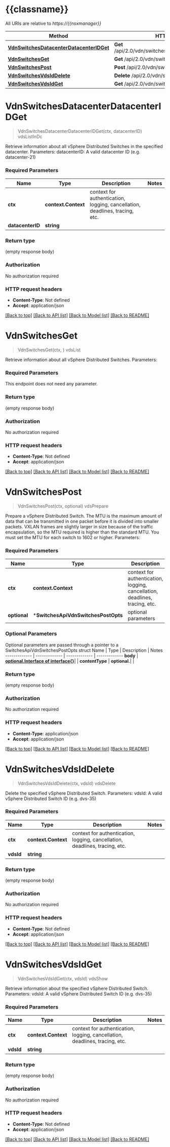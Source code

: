 # {{classname}}

All URIs are relative to *https://{{nsxmanager}}*

Method | HTTP request | Description
------------- | ------------- | -------------
[**VdnSwitchesDatacenterDatacenterIDGet**](SwitchesApi.md#VdnSwitchesDatacenterDatacenterIDGet) | **Get** /api/2.0/vdn/switches/datacenter/{datacenterID} | vdsListInDc
[**VdnSwitchesGet**](SwitchesApi.md#VdnSwitchesGet) | **Get** /api/2.0/vdn/switches | vdsList
[**VdnSwitchesPost**](SwitchesApi.md#VdnSwitchesPost) | **Post** /api/2.0/vdn/switches | vdsPrepare
[**VdnSwitchesVdsIdDelete**](SwitchesApi.md#VdnSwitchesVdsIdDelete) | **Delete** /api/2.0/vdn/switches/{vdsId} | vdsDelete
[**VdnSwitchesVdsIdGet**](SwitchesApi.md#VdnSwitchesVdsIdGet) | **Get** /api/2.0/vdn/switches/{vdsId} | vdsShow

# **VdnSwitchesDatacenterDatacenterIDGet**
> VdnSwitchesDatacenterDatacenterIDGet(ctx, datacenterID)
vdsListInDc

Retrieve information about all vSphere Distributed Switches in the specified datacenter.   Parameters:  datacenterID: A valid datacenter ID (e.g. datacenter-21)   

### Required Parameters

Name | Type | Description  | Notes
------------- | ------------- | ------------- | -------------
 **ctx** | **context.Context** | context for authentication, logging, cancellation, deadlines, tracing, etc.
  **datacenterID** | **string**|  | 

### Return type

 (empty response body)

### Authorization

No authorization required

### HTTP request headers

 - **Content-Type**: Not defined
 - **Accept**: application/json

[[Back to top]](#) [[Back to API list]](../README.md#documentation-for-api-endpoints) [[Back to Model list]](../README.md#documentation-for-models) [[Back to README]](../README.md)

# **VdnSwitchesGet**
> VdnSwitchesGet(ctx, )
vdsList

Retrieve information about all vSphere Distributed Switches.   Parameters:  

### Required Parameters
This endpoint does not need any parameter.

### Return type

 (empty response body)

### Authorization

No authorization required

### HTTP request headers

 - **Content-Type**: Not defined
 - **Accept**: application/json

[[Back to top]](#) [[Back to API list]](../README.md#documentation-for-api-endpoints) [[Back to Model list]](../README.md#documentation-for-models) [[Back to README]](../README.md)

# **VdnSwitchesPost**
> VdnSwitchesPost(ctx, optional)
vdsPrepare

Prepare a vSphere Distributed Switch.  The MTU is the maximum amount of data that can be transmitted in one packet before it is divided into smaller packets. VXLAN frames are slightly larger in size because of the traffic encapsulation, so the MTU required is higher than the standard MTU. You must set the MTU for each switch to 1602 or higher.   Parameters:  

### Required Parameters

Name | Type | Description  | Notes
------------- | ------------- | ------------- | -------------
 **ctx** | **context.Context** | context for authentication, logging, cancellation, deadlines, tracing, etc.
 **optional** | ***SwitchesApiVdnSwitchesPostOpts** | optional parameters | nil if no parameters

### Optional Parameters
Optional parameters are passed through a pointer to a SwitchesApiVdnSwitchesPostOpts struct
Name | Type | Description  | Notes
------------- | ------------- | ------------- | -------------
 **body** | [**optional.Interface of interface{}**](interface{}.md)|  | 
 **contentType** | **optional.**|  | 

### Return type

 (empty response body)

### Authorization

No authorization required

### HTTP request headers

 - **Content-Type**: application/json
 - **Accept**: application/json

[[Back to top]](#) [[Back to API list]](../README.md#documentation-for-api-endpoints) [[Back to Model list]](../README.md#documentation-for-models) [[Back to README]](../README.md)

# **VdnSwitchesVdsIdDelete**
> VdnSwitchesVdsIdDelete(ctx, vdsId)
vdsDelete

Delete the specified vSphere Distributed Switch.   Parameters:  vdsId: A valid vSphere Distributed Switch ID (e.g. dvs-35)   

### Required Parameters

Name | Type | Description  | Notes
------------- | ------------- | ------------- | -------------
 **ctx** | **context.Context** | context for authentication, logging, cancellation, deadlines, tracing, etc.
  **vdsId** | **string**|  | 

### Return type

 (empty response body)

### Authorization

No authorization required

### HTTP request headers

 - **Content-Type**: Not defined
 - **Accept**: application/json

[[Back to top]](#) [[Back to API list]](../README.md#documentation-for-api-endpoints) [[Back to Model list]](../README.md#documentation-for-models) [[Back to README]](../README.md)

# **VdnSwitchesVdsIdGet**
> VdnSwitchesVdsIdGet(ctx, vdsId)
vdsShow

Retrieve information about the specified vSphere Distributed Switch.   Parameters:  vdsId: A valid vSphere Distributed Switch ID (e.g. dvs-35)   

### Required Parameters

Name | Type | Description  | Notes
------------- | ------------- | ------------- | -------------
 **ctx** | **context.Context** | context for authentication, logging, cancellation, deadlines, tracing, etc.
  **vdsId** | **string**|  | 

### Return type

 (empty response body)

### Authorization

No authorization required

### HTTP request headers

 - **Content-Type**: Not defined
 - **Accept**: application/json

[[Back to top]](#) [[Back to API list]](../README.md#documentation-for-api-endpoints) [[Back to Model list]](../README.md#documentation-for-models) [[Back to README]](../README.md)

